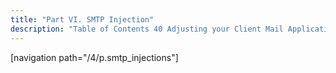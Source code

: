 ```yaml
---
title: "Part VI. SMTP Injection"
description: "Table of Contents 40 Adjusting your Client Mail Application 41 Tracking Engagement for SMTP 41 1 Introduction 41 2 Using the X MSYS API Header for Engagement Tracking 41 3 Using Policy for Engagement Tracking 41 4 Escaping and in SMTP Message Body 42 Reporting Options..."
---
```


[navigation path="/4/p.smtp_injections"]